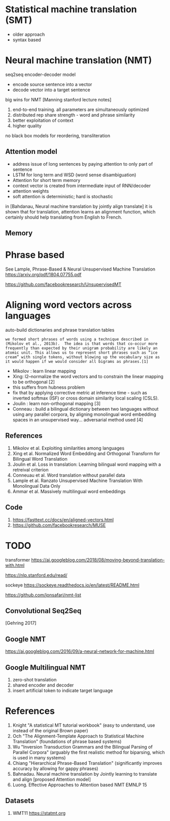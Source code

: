 
# Statistical machine translation (SMT)

* older approach
* syntax based

# Neural machine translation (NMT)

seq2seq encoder-decoder model
* encode source sentence into a vector
* decode vector into a target sentence

big wins for NMT [Manning stanford lecture notes]
1. end-to-end training. all parameters are simultaneously optimized
2. distributed rep share strength - word and phrase similarity
3. better exploitation of context
4. higher quality

no black box models for reordering, transliteration


## Attention model

* address issue of long sentences by paying attention to only part of sentence
* LSTM for long term and WSD (word sense disambiguation)
* Attention for short term memory
* context vector is created from intermediate input of RNN/decoder
* attention weights
* soft attention is deterministic; hard is stochastic

in [Bahdanau, Neural machine translation by jointly align translate] it is shown that for translation, attention learns an alignment function, which certainly should help translating from English to French.


## Memory


# Phrase based

See Lample, Phrase-Based & Neural Unsupervised Machine Translation
https://arxiv.org/pdf/1804.07755.pdf

https://github.com/facebookresearch/UnsupervisedMT


# Aligning word vectors across languages

auto-build dictionaries and phrase translation tables

```
we formed short phrases of words using a technique described in (Mikolov et al., 2013b).  The idea is that words that co-occur more frequently than expected by their unigram probability are likely an atomic unit. This allows us to represent short phrases such as “ice cream” with single tokens, without blowing up the vocabulary size as it would happen if we would consider all bigrams as phrases.[1]
```

* Mikolov : learn linear mapping
* Xing: l2–normalize the word vectors and to constrain the linear mapping to be orthogonal  [2]
* this suffers from hubness problem
* fix that by applying corrective metric at inference time - such as inverted softmax (ISF) or cross domain similarity local scaling (CSLS).
* Joulin : learn non-orthogonal mapping [3]
* Conneau : build a bilingual dictionary between two languages without using any parallel corpora, by aligning monolingual word embedding spaces in an unsupervised way... adversarial method used [4]


## References

1. Mikolov et al.  Exploiting similarities among languages
2. Xing et al. Normalized Word Embedding and Orthogonal Transform for Bilingual Word Translation
3. Joulin et al. Loss in translation: Learning bilingual word mapping with a retreival criterion
4. Conneuau et al.  Word translation without parallel data
5. Lample et al. Ranzato Unsupervised Machine Translation With Monolingual Data Only
6. Ammar et al.  Massively multilingual word embeddings

## Code 

1. https://fasttext.cc/docs/en/aligned-vectors.html
2. https://github.com/facebookresearch/MUSE

# TODO

transformer https://ai.googleblog.com/2018/08/moving-beyond-translation-with.html

https://nlp.stanford.edu/read/

sockeye https://sockeye.readthedocs.io/en/latest/README.html

https://github.com/jonsafari/nmt-list

## Convolutional Seq2Seq

[Gehring 2017]

## Google NMT

https://ai.googleblog.com/2016/09/a-neural-network-for-machine.html

## Google Multilingual NMT

1. zero-shot translation
2. shared encoder and decoder
3. insert artificial token to indicate target language


# References

1. Knight "A statistical MT tutorial workbook" (easy to understand, use instead of the original Brown paper)
2. Och "The Alignment-Template Approach to Statistical Machine Translation" (foundations of phrase based systems)
3. Wu "Inversion Transduction Grammars and the Bilingual Parsing of Parallel Corpora" (arguably the first realistic method for biparsing, which is used in many systems)
4. Chiang "Hierarchical Phrase-Based Translation" (significantly improves accuracy by allowing for gappy phrases)
5. Bahnadau.  Neural machine translation by Jointly learning to translate and align [proposed Attention model]
6. Luong.  Effective Approaches to Attention based NMT EMNLP 15

## Datasets

1. WMT11 https://statmt.org
